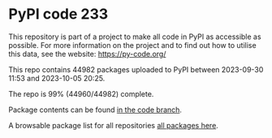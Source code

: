 # PyPI code 233

This repository is part of a project to make all code in PyPI as accessible as possible. For more information 
on the project and to find out how to utilise this data, see the website: https://py-code.org/

This repo contains 44982 packages uploaded to PyPI between 
2023-09-30 11:53 and 2023-10-05 20:25.

The repo is 99% (44960/44982) complete.

Package contents can be found [in the code branch](https://github.com/pypi-data/pypi-mirror-233/tree/code/packages).

A browsable package list for all repositories [all packages here](https://py-code.org/repositories/pypi-mirror-233).


